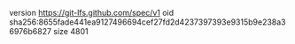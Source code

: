 version https://git-lfs.github.com/spec/v1
oid sha256:8655fade441ea9127496694cef27fd2d4237397393e9315b9e238a36976b6827
size 4801
